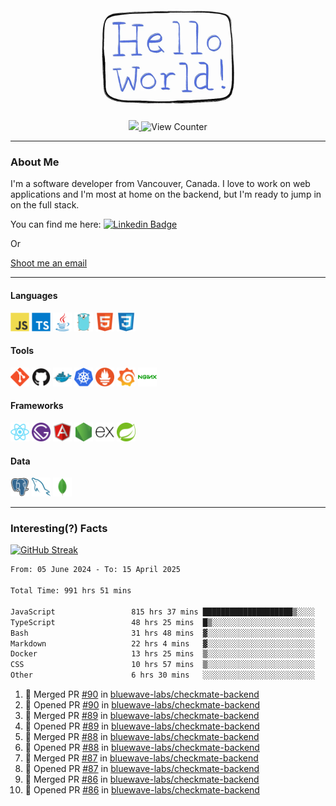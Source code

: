 <div align="center">
    <img src="./img/hello_world.webp" height="200px" width="">
    <div>
        <a href="https://www.linkedin.com/in/ajhollid">
            <img src="https://img.shields.io/badge/LinkedIn-blue"/>
        </a>
        <img src="https://komarev.com/ghpvc/?username=ajhollid&color=yellow" alt="View Counter">
    </div>
</div>

---

### About Me

I'm a software developer from Vancouver, Canada. I love to work on web applications and I'm most at home on the backend, but I'm ready to jump in on the full stack.

You can find me here: [![Linkedin Badge](https://img.shields.io/badge/-ajhollid-blue?style=flat&logo=Linkedin&logoColor=white)](https://www.linkedin.com/in/ajhollid)

Or

[Shoot me an email](mailto:ajhollid@gmail.com)

---

#### Languages

<div>
    <img src="./img/devicons/javascript-original.svg" width=30 height=30 alt="JavaScript">
    <img src="/img/devicons/typescript-original.svg" width=30 height=30 alt="TypeScript">
    <img src="./img/devicons/java-original.svg" width=30 height=30 alt="Java">
    <img src="./img/devicons/go-original.svg" width=30 height=30 alt="Golang">
    <img src="./img/devicons/html5-original.svg" width=30 height=30 alt="HTML 5">
    <img src="./img/devicons/css3-original.svg" width=30 height=30 alt="CSS 3">
</div>

#### Tools

<div>
    <img src="./img/devicons/git-original.svg" width=30 height=30 alt="Git">
    <img src="./img/devicons/github-original.svg" width=30 height=30 alt="Github">
    <img src="./img/devicons/docker-original.svg" width=30 
    height=30 alt="Docker">
    <img src="./img/devicons/kubernetes-original.svg" width=30 height=30 alt="K8">
    <img src="./img/devicons/prometheus-original.svg" width=30 height=30 alt="Prometheus">
    <img src="./img/devicons/grafana-original.svg" width=30 height=30 alt="Grafana">
    <img src="./img/devicons/nginx-original.svg" width=30 height=30 alt="Nginx">
</div>

#### Frameworks

<div>
    <img src="./img/devicons/react-original.svg" width=30 height=30 alt="React">
    <img src="./img/devicons/gatsby-original.svg" width=30 height=30 alt="Gatsby">
    <img src="./img/devicons/angularjs-original.svg" width=30 height=30 alt="AngularJS">
    <img src="./img/devicons/nodejs-original.svg" width=30 height=30 alt="NodeJS">
    <img src="./img/devicons/express-original.svg" width=30 height=30 alt="Express">
    <img src="./img/devicons/spring-original.svg" width=30 height=30 alt="Spring">
</div>

#### Data

<div>
    <img src="./img/devicons/postgresql-original.svg" width=30 height=30 alt="Postgresql">
    <img src="./img/devicons/mysql-original.svg" width=30 height=30 alt="Mysql">
    <img src="./img/devicons/mongodb-original.svg" width=30 height=30 alt="MongoDB">
</div>

---

### Interesting(?) Facts

[![GitHub Streak](http://github-readme-streak-stats.herokuapp.com?user=ajhollid)](https://git.io/streak-stats)

 <!--START_SECTION:waka-->

```txt
From: 05 June 2024 - To: 15 April 2025

Total Time: 991 hrs 51 mins

JavaScript                 815 hrs 37 mins ████████████████████▒░░░░   81.70 %
TypeScript                 48 hrs 25 mins  █▒░░░░░░░░░░░░░░░░░░░░░░░   04.85 %
Bash                       31 hrs 48 mins  ▓░░░░░░░░░░░░░░░░░░░░░░░░   03.19 %
Markdown                   22 hrs 4 mins   ▓░░░░░░░░░░░░░░░░░░░░░░░░   02.21 %
Docker                     13 hrs 25 mins  ▒░░░░░░░░░░░░░░░░░░░░░░░░   01.35 %
CSS                        10 hrs 57 mins  ▒░░░░░░░░░░░░░░░░░░░░░░░░   01.10 %
Other                      6 hrs 30 mins   ░░░░░░░░░░░░░░░░░░░░░░░░░   00.65 %
```

<!--END_SECTION:waka-->


<!--START_SECTION:activity-->
1. 🎉 Merged PR [#90](https://github.com/bluewave-labs/checkmate-backend/pull/90) in [bluewave-labs/checkmate-backend](https://github.com/bluewave-labs/checkmate-backend)
2. 💪 Opened PR [#90](https://github.com/bluewave-labs/checkmate-backend/pull/90) in [bluewave-labs/checkmate-backend](https://github.com/bluewave-labs/checkmate-backend)
3. 🎉 Merged PR [#89](https://github.com/bluewave-labs/checkmate-backend/pull/89) in [bluewave-labs/checkmate-backend](https://github.com/bluewave-labs/checkmate-backend)
4. 💪 Opened PR [#89](https://github.com/bluewave-labs/checkmate-backend/pull/89) in [bluewave-labs/checkmate-backend](https://github.com/bluewave-labs/checkmate-backend)
5. 🎉 Merged PR [#88](https://github.com/bluewave-labs/checkmate-backend/pull/88) in [bluewave-labs/checkmate-backend](https://github.com/bluewave-labs/checkmate-backend)
6. 💪 Opened PR [#88](https://github.com/bluewave-labs/checkmate-backend/pull/88) in [bluewave-labs/checkmate-backend](https://github.com/bluewave-labs/checkmate-backend)
7. 🎉 Merged PR [#87](https://github.com/bluewave-labs/checkmate-backend/pull/87) in [bluewave-labs/checkmate-backend](https://github.com/bluewave-labs/checkmate-backend)
8. 💪 Opened PR [#87](https://github.com/bluewave-labs/checkmate-backend/pull/87) in [bluewave-labs/checkmate-backend](https://github.com/bluewave-labs/checkmate-backend)
9. 🎉 Merged PR [#86](https://github.com/bluewave-labs/checkmate-backend/pull/86) in [bluewave-labs/checkmate-backend](https://github.com/bluewave-labs/checkmate-backend)
10. 💪 Opened PR [#86](https://github.com/bluewave-labs/checkmate-backend/pull/86) in [bluewave-labs/checkmate-backend](https://github.com/bluewave-labs/checkmate-backend)
<!--END_SECTION:activity-->

